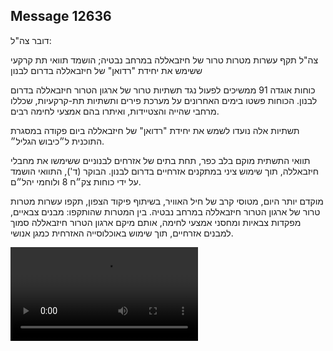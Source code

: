 ## Message 12636

דובר צה"ל:

צה"ל תקף עשרות מטרות טרור של חיזבאללה במרחב נבטיה; הושמד תוואי תת קרקעי ששימש את יחידת "רדואן" של חיזבאללה בדרום לבנון

כוחות אוגדה 91 ממשיכים לפעול נגד תשתיות טרור של ארגון הטרור חיזבאללה בדרום לבנון. 
הכוחות פשטו בימים האחרונים על מערכת פירים ותשתיות תת-קרקעיות, שכללו מרחבי שהייה והצטיידות, ואיתרו בהם אמצעי לחימה רבים.

תשתיות אלה נועדו לשמש את יחידת "רדואן" של חיזבאללה ביום פקודה במסגרת התוכנית ל״כיבוש הגליל״.

תוואי התשתית מוקם בלב כפר, תחת בתים של אזרחים לבנוניים ששימשו את מחבלי חיזבאללה, תוך שימוש ציני במתקנים אזרחיים בדרום לבנון. הבוקר (ד'), התוואי הושמד על ידי כוחות צק״ח 8 ולוחמי יהל״ם.

מוקדם יותר היום, מטוסי קרב של חיל האוויר, בשיתוף פיקוד הצפון, תקפו עשרות מטרות טרור של ארגון הטרור חיזבאללה במרחב נבטיה. 
בין המטרות שהותקפו: מבנים צבאיים, מפקדות צבאיות ומחסני אמצעי לחימה, אותם מיקם ארגון הטרור חיזבאללה סמוך למבנים אזרחיים, תוך שימוש באוכלוסייה האזרחית כמגן אנושי.

![Video](https://data.iron-swords.co.il/2024/October/16/12636/12636_media.mp4)
